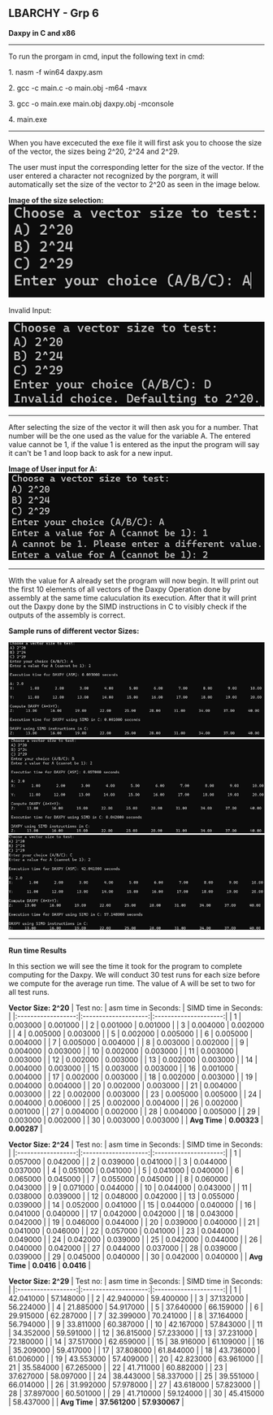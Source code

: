 ## LBARCHY - Grp 6
**Daxpy in C and x86**
***
<p>To run the prorgam in cmd, input the following text in cmd:</p>
<p>1. nasm -f win64 daxpy.asm</p>
<p>2. gcc -c main.c -o main.obj -m64 -mavx </p>
<p>3. gcc -o main.exe main.obj daxpy.obj -mconsole</p>
<p>4. main.exe</p>

***
<p>When you have excecuted the exe file it will first ask you to choose the size of the vector, the sizes being 2^20, 2^24 and 2^29.</p>
<p>The user must input the corresponding letter for the size of the vector. If the user entered a character not recognized by the porgram, it will automatically set the size of the vector to 2^20 as seen in the image below.</p>

**Image of the size selection:**
![Logo](Images/MPpic1.png)
<p>Invalid Input:</p>

![Logo](Images/MPpic2.png)
***
<p>After selecting the size of the vector it will then ask you for a number. That number will be the one used as the value for the variable A. The entered value cannot be 1, if the value 1 is entered as the input the program will say it can't be 1 and loop back to ask for a new input.</p>

**Image of User input for A:**
![Logo](Images/MPpic3.png)
***
<p>With the value for A already set the program will now begin. It will print out the first 10 elements of all vectors of the Daxpy Operation done by assembly at the same time caluculation its execution. After that it will print out the Daxpy done by the SIMD instructions in C to visibly check if the outputs of the assembly is correct.</p>

**Sample runs of different vector Sizes:**

![Logo](Images/MPpic4.png)
![Logo](Images/MPpic5.png)
![Logo](Images/MPpic6.png)

***
**Run time Results**
<p>In this section we will see the time it took for the program to complete computing for the Daxpy. We will conduct 30 test runs for each size before we compute for the average run time. The value of A will be set to two for all test runs.</p>

**Vector Size: 2^20**
| Test no:           | asm time in Seconds: | SIMD time in Seconds: |
|:------------------:|:--------------------:|:---------------------:|
| 1                  | 0.003000             | 0.001000              |
| 2                  | 0.001000             | 0.001000              |
| 3                  | 0.004000             | 0.002000                    |
| 4                  | 0.005000                   | 0.003000                    |
| 5                  | 0.002000                   | 0.005000                    |
| 6                  | 0.005000                   | 0.004000                    |
| 7                  | 0.005000                   | 0.004000                    |
| 8                  | 0.003000                   | 0.002000                    |
| 9                  | 0.004000                   | 0.003000                    |
| 10                 | 0.002000                   | 0.003000                    |
| 11                 | 0.003000                   | 0.003000                    |
| 12                 | 0.002000                   | 0.003000                    |
| 13                 | 0.002000                   | 0.003000                    |
| 14                 | 0.004000                   | 0.003000                    |
| 15                 | 0.003000                   | 0.003000                    |
| 16                 | 0.001000                   | 0.004000                    |
| 17                 | 0.002000                   | 0.003000                    |
| 18                 | 0.002000                   | 0.003000                    |
| 19                 | 0.004000                   | 0.004000                    |
| 20                 | 0.002000                   | 0.003000                    |
| 21                 | 0.004000                   | 0.003000                    |
| 22                 | 0.002000                   | 0.003000                    |
| 23                 | 0.005000                   | 0.005000                    |
| 24                 | 0.004000                   | 0.006000                    |
| 25                 | 0.002000                   | 0.004000                    |
| 26                 | 0.002000                   | 0.001000                    |
| 27                 | 0.004000                   | 0.002000                    |
| 28                 | 0.004000                   | 0.005000                    |
| 29                 | 0.003000                   | 0.002000                    |
| 30                 | 0.003000                   | 0.003000                    |
| **Avg Time**           | **0.00323**                   | **0.00287**                    |

**Vector Size: 2^24**
| Test no:           | asm time in Seconds: | SIMD time in Seconds: |
|:------------------:|:--------------------:|:---------------------:|
| 1                  | 0.057000             | 0.042000              |
| 2                  | 0.039000             | 0.041000              |
| 3                  | 0.044000             | 0.037000                    |
| 4                  | 0.051000                   | 0.041000                    |
| 5                  | 0.041000                   | 0.040000                    |
| 6                  | 0.065000                   | 0.045000                    |
| 7                  | 0.055000                   | 0.045000                    |
| 8                  | 0.060000                   | 0.043000                    |
| 9                  | 0.071000                   | 0.044000                    |
| 10                 | 0.044000                   | 0.043000                    |
| 11                 | 0.038000                   | 0.039000                    |
| 12                 | 0.048000                   | 0.042000                    |
| 13                 | 0.055000                   | 0.039000                    |
| 14                 | 0.052000                   | 0.041000                   |
| 15                 | 0.044000                     | 0.040000                       |
| 16                 | 0.041000                     | 0.040000                       |
| 17                 | 0.042000                     | 0.042000                       |
| 18                 | 0.043000                     | 0.042000                       |
| 19                 | 0.046000                     | 0.044000                       |
| 20                 | 0.039000                     | 0.040000                       |
| 21                 | 0.041000                     | 0.046000                       |
| 22                 | 0.057000                     | 0.041000                       |
| 23                 | 0.044000                     | 0.049000                       |
| 24                 | 0.042000                     | 0.039000                       |
| 25                 | 0.042000                     | 0.044000                       |
| 26                 | 0.040000                     | 0.042000                       |
| 27                 | 0.044000                     | 0.037000                       |
| 28                 | 0.039000                     | 0.039000                       |
| 29                 | 0.045000                     | 0.040000                       |
| 30                 | 0.042000                     | 0.040000                       |
| **Avg Time**           | **0.0416**                   | **0.0416**                    |

**Vector Size: 2^29**
| Test no:           | asm time in Seconds: | SIMD time in Seconds: |
|:------------------:|:--------------------:|:---------------------:|
| 1                  | 42.041000                     | 57.148000                       |
| 2                  | 42.940000                     | 59.400000                       |
| 3                  | 37.132000                     | 56.224000                       |
| 4                  | 21.885000                     | 54.917000                       |
| 5                  | 37.640000                     | 66.159000                       |
| 6                  | 29.915000                     | 62.287000                       |
| 7                  | 32.399000                     | 70.241000                       |
| 8                  | 37.164000                     | 56.794000                       |
| 9                  | 33.811000                     | 60.387000                       |
| 10                 | 42.167000                     | 57.843000                       |
| 11                 | 34.352000                     | 59.591000                       |
| 12                 | 36.815000                     | 57.233000                       |
| 13                 | 37.231000                     | 72.180000                       |
| 14                 | 37.517000                     | 62.659000                       |
| 15                 | 38.916000                     | 61.109000                       |
| 16                 | 35.209000                     | 59.417000                       |
| 17                 | 37.808000                     | 61.844000                       |
| 18                 | 43.736000                     | 61.006000                       |
| 19                 | 43.553000                     | 57.409000                       |
| 20                 | 42.823000                     | 63.961000                       |
| 21                 | 35.584000                     | 67.265000                       |
| 22                 | 41.711000                     | 60.882000                       |
| 23                 | 37.627000                     | 58.097000                       |
| 24                 | 38.443000                     | 58.337000                       |
| 25                 | 39.551000                     | 66.014000                       |
| 26                 | 31.992000                     | 57.978000                       |
| 27                 | 43.618000                     | 57.823000                       |
| 28                 | 37.897000                     | 60.501000                       |
| 29                 | 41.710000                     | 59.124000                       |
| 30                 | 45.415000                     | 58.437000                       |
| **Avg Time**       | **37.561200**                 | **57.930067**                   |
